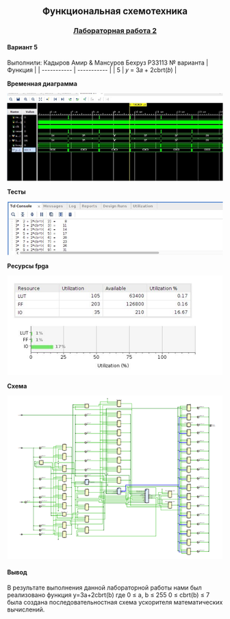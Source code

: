 <h2 align=center>Функциональная схемотехника</a> </h2>

<h3 align=center> <a href=".">Лабораторная работа 2</a> </h3>

#### Вариант 5
Выполнили: Кадыров Амир & Мансуров Бехруз P33113
 № варианта  | Функция |
| ----------- | ----------- |
| 5      | 𝑦 = 3𝑎 + 2cbrt(𝑏) | 

**Временная диаграмма**

![](https://github.com/AmirjonQodirov/Circuit_design/blob/main/Lab2/img/1.PNG)

**Тесты**

![](https://github.com/AmirjonQodirov/Circuit_design/blob/main/Lab2/img/4.PNG)

**Ресурсы fpga**

![](https://github.com/AmirjonQodirov/Circuit_design/blob/main/Lab2/img/2.PNG)

**Схема**

![](https://github.com/AmirjonQodirov/Circuit_design/blob/main/Lab2/img/3.PNG)


#### Вывод
В результате выполнения данной лабораторной работы нами был реализовано функция y=3a+2cbrt(b) где
0 ≤ a, b ≤ 255
0 ≤ cbrt(b) ≤ 7
была создана последовательностная схема ускорителя математических вычислений.
